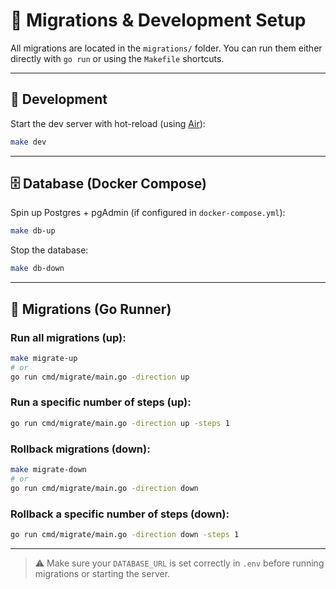 # 🔧 Migrations & Development Setup

All migrations are located in the `migrations/` folder. You can run them either directly with `go run` or using the `Makefile` shortcuts.

---

## 🚀 Development

Start the dev server with hot-reload (using [Air](https://github.com/air-verse/air)):

```bash
make dev
```

---

## 🗄️ Database (Docker Compose)

Spin up Postgres + pgAdmin (if configured in `docker-compose.yml`):

```bash
make db-up
```

Stop the database:

```bash
make db-down
```

---

## 📜 Migrations (Go Runner)

### Run all migrations (up):

```bash
make migrate-up
# or
go run cmd/migrate/main.go -direction up
```

### Run a specific number of steps (up):

```bash
go run cmd/migrate/main.go -direction up -steps 1
```

### Rollback migrations (down):

```bash
make migrate-down
# or
go run cmd/migrate/main.go -direction down
```

### Rollback a specific number of steps (down):

```bash
go run cmd/migrate/main.go -direction down -steps 1
```

---

> ⚠️ Make sure your `DATABASE_URL` is set correctly in `.env` before running migrations or starting the server.
